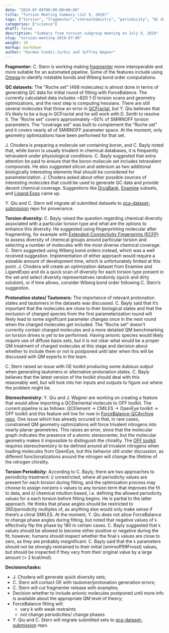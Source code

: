 ```yaml
---
date: "2019-07-09T00:00:00+00:00"
title: "Torsion Meeting Summary (Jul 9, 2019)"
tags: ["torsion", "fragmenter","stereochemistry", "periodicity", "QC datasets", "torsion diversity", "ECFP", "WBO"]
categories: ["science"]
draft: false
description: "Summary from torsion subgroup meeting on July 9, 2019"
slug: "torsion-meeting-2019-07-09"
weight: 10
markup: markdown
author: "Karmen Condic-Jurkic and Jeffrey Wagner"
---
```


**Fragmenter:** C. Stern is working making [fragmenter](https://github.com/openforcefield/fragmenter) more interoperable and more suitable for an automated pipeline. Some of the features include using [Omega](https://www.eyesopen.com/omega) to identify rotatable bonds and Wiberg bond order computations.

**QC datasets:** The "Roche set" (468 molecules) is almost done in terms of generating QC data for initial round of fitting with ForceBalance. The currently calculated data includes ~820 1-D torsion scans and geometry optimizations, and the next step is computing hessians. There are still several molecules that throw an error in [QCFractal](https://github.com/MolSSI/QCFractal), but Y. Qiu believes that it’s likely to be a bug in QCFractal and he will work with D. Smith to resolve it. The “Roche set” covers approximately ~50% of SMIRNOFF torsion parameters. The “coverage set” was built to complement the “Roche set” and it covers nearly all of SMIRNOFF parameter space. At the moment, only geometry optimizations have been performed for that set.

J. Chodera is preparing a molecule set containing boron, and C. Bayly noted that, while boron is usually trivalent in chemical databases, it is frequently tetravalent under physiological conditions. C. Bayly suggested that extra attention be paid to ensure that the boron molecule set includes tetravalent compounds. He also suggested silicon and selenium as two additional biologically interesting elements that should be considered for parameterization. J. Chodera asked about other possible sources of interesting molecules that could be used to generate QC data and provide decent chemical coverage. Suggestions like [DrugBank](https://www.drugbank.ca/), [Enamine](https://enamine.net/) subsets, and [Ligand Expo](http://ligand-expo.rcsb.org/) came up.

Y. Qiu and C. Stern will migrate all submitted datasets to [qca-dataset-submission](https://github.com/openforcefield/qca-dataset-submission) repo for provenance.

**Torsion diversity:** C. Bayly raised the question regarding chemical diversity associated with a particular torsion type and what are the options to enhance this diversity. He suggested using fingerprinting molecular after fragmenting, for example with [Extended-Connectivity Fingerprints (ECFP)](https://pubs.acs.org/doi/10.1021/ci100050t) to assess diversity of chemical groups around particular torsion and selecting a number of molecules with the most diverse chemical coverage. C. Stern suggested using Wiberg bond orders instead, which was a well received suggestion. Implementation of either approach would require a sizeable amount of development time, which is unfortunately limited at this point. J. Chodera will create an optimization dataset from Enamine and LigandExpo and do a quick scan of diversity for each torsion type present in the set and select diversity representatives randomly (quick and dirty solution), or if time allows, consider Wiberg bond order following C. Stern’s suggestion.

**Protonation states/ Tautomers:** The importance of relevant protonation states and tautomers in the datasets was discussed. C. Bayly said that it’s important that the molecules are close to their biological states and that the exclusion of charged species from the first parameterization round will likely lead to some significant parameter changes once in the next round when the charged molecules get included. The “Roche set” doesn’t currently contain charged molecules and a more detailed QM benchmarking on torsion drives is yet to be performed. Having anionic species would likely require use of diffuse basis sets, but it is not clear what would be a proper QM treatment of charged molecules at this stage and decision about whether to include them or not is postponed until later when this will be discussed with QM experts in the team.

C. Stern raised an issue with OE toolkit producing some dubious output when generating tautomers or alternative protonation states. C. Bayly believes that the latest version of the toolkit should deal with this reasonably well, but will look into her inputs and outputs to figure out where the problem might be.

**Stereochemistry:** Y. Qiu and J. Wagner are working on creating a feature that would allow importing a QCElemental molecule to OFF toolkit. The current pipeline is as follows: QCElement → CMILES → OpenEye toolkit → OFF toolkit and this feature will live for now in [ForceBalance-QCArchive repo](https://github.com/lpwgroup/forcebalance-qcarchive). One issue which has already occured is that, in rare cases, constrained QM geometry optimizations will force trivalent nitrogens into nearly-planar geometries. This raises an error, since that the molecular graph indicates the presence of a atomic stereocenter, but the molecular geometry makes it impossible to distinguish the chirality. The [OFF toolkit](https://github.com/openforcefield/openforcefield) requires stereochemistry to be defined around all trivalent nitrogens when loading molecules from OpenEye, but this behavior still under discussion, as different functionalizations around the nitrogen will change the lifetime of the nitrogen chirality.

**Torsion Periodicity:** According to C. Bayly, there are two approaches to periodicity treatment: *i)* unrestricted, where all periodicity values are present for each torsion during fitting, and the optimization process may choose to assign nonzero `k` values to any torsion term that improves the fit to data, and *ii)* chemical intuition based, i.e. defining the allowed periodicity values for a each torsion before fitting begins. He is partial to the latter approach. He thinks that phase angles should be restricted to 360/periodicity multiples of, as anything else would only make sense if there’s a chiral SMILES. At the moment, Y. Qiu does not allow ForceBalance to change phase angles during fitting, but noted that negative values of `k` effectively flip the phase by 180 in certain cases. C. Bayly suggested that `k` values should be allowed to become either positive or negative during the fit, however, humans should inspect whether the final `k` values are close to zero, as they are probably insignificant. C. Bayly said that the `k` parameters should not be strongly restrained to their initial (smirnoff99Frosst) values, but should be inspected if they vary from their original value by a large amount (> 2 kcal/mol).

**Decisions/tasks:**

* J. Chodera will generate quick diversity sets;
* C. Stern will contact OE with tautomer/protonation generation errors;
* C. Stern will cut fragmenter release with examples;
* Decision whether to include anionic molecules postponed until more info is available about the appropriate QM level of theory;
* ForceBalance fitting will:
  * vary k with weak restraints
  * not change periodicities/ change phases
* Y. Qiu and C. Stern will migrate submitted sets to [qca-dataset-submission](https://github.com/openforcefield/qca-dataset-submission) repo.
